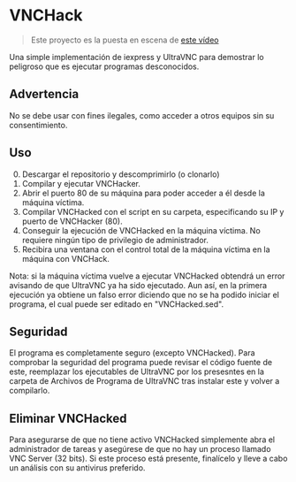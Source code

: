 # VNCHack
 >Este proyecto es la puesta en escena de [este vídeo](https://web.archive.org/web/20240915164235/https://www.youtube.com/watch?v=BysVax3MFe8)

 Una simple implementación de iexpress y UltraVNC para demostrar lo peligroso que es ejecutar programas desconocidos.
 
 ## Advertencia
  No se debe usar con fines ilegales, como acceder a otros equipos sin su consentimiento.

 ## Uso
 0. Descargar el repositorio y descomprimirlo (o clonarlo)
 1. Compilar y ejecutar VNCHacker.
 2. Abrir el puerto 80 de su máquina para poder acceder a él desde la máquina víctima.
 3. Compilar VNCHacked con el script en su carpeta, especificando su IP y puerto de VNCHacker (80).
 4. Conseguir la ejecución de VNCHacked en la máquina víctima. No requiere ningún tipo de privilegio de administrador.
 5. Recibira una ventana con el control total de la máquina víctima en la máquina con VNCHack.
 
 Nota: si la máquina víctima vuelve a ejecutar VNCHacked obtendrá un error avisando de que UltraVNC ya ha sido ejecutado. Aun así, en la primera ejecución ya obtiene un falso error diciendo que no se ha podido iniciar el programa, el cual puede ser editado en "VNCHacked.sed".
 
 ## Seguridad
 El programa es completamente seguro (excepto VNCHacked). Para comprobar la seguridad del programa puede revisar el código fuente de este, reemplazar los ejecutables de UltraVNC por los presesntes en la carpeta de Archivos de Programa de UltraVNC tras instalar este y volver a compilarlo.
 
 ## Eliminar VNCHacked
 Para asegurarse de que no tiene activo VNCHacked simplemente abra el administrador de tareas y asegúrese de que no hay un proceso llamado VNC Server (32 bits). Si este proceso está presente, finalícelo y lleve a cabo un análisis con su antivirus preferido.
